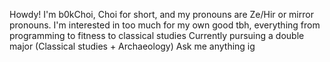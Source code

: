 Howdy! I'm b0kChoi, Choi for short, and my pronouns are Ze/Hir or mirror pronouns.
I'm interested in too much for my own good tbh, everything from programming to fitness to classical studies
Currently pursuing a double major (Classical studies + Archaeology)
Ask me anything ig
